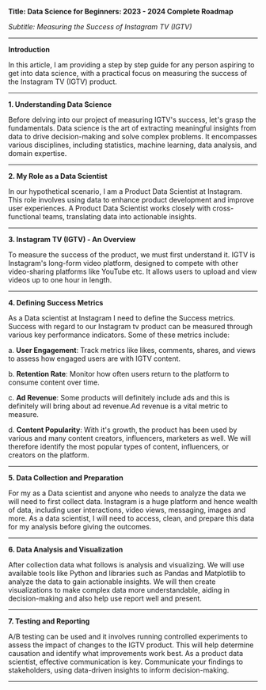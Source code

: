 

**Title: Data Science for Beginners: 2023 - 2024 Complete Roadmap**

*Subtitle: Measuring the Success of Instagram TV (IGTV)*

---

**Introduction**

In this article, I am providing a step by step guide for any person aspiring to get into data science, with a practical focus on measuring the success of the Instagram TV (IGTV) product.

---

**1. Understanding Data Science**

Before delving into our project of measuring IGTV's success, let's grasp the fundamentals. Data science is the art of extracting meaningful insights from data to drive decision-making and solve complex problems. It encompasses various disciplines, including statistics, machine learning, data analysis, and domain expertise.

---

**2. My Role as a Data Scientist**

In our hypothetical scenario, I am a Product Data Scientist at Instagram. This role involves using data to enhance product development and improve user experiences. A Product Data Scientist works closely with cross-functional teams, translating data into actionable insights.

---

**3. Instagram TV (IGTV) - An Overview**

To measure the success of the product, we must first understand it. IGTV is Instagram's long-form video platform, designed to compete with other video-sharing platforms like YouTube etc. It allows users to upload and view videos up to one hour in length.

---

**4. Defining Success Metrics**

As a Data scientist at Instagram I need to define the Success metrics. Success with regard to our Instagram tv product can be measured through various key performance indicators. Some of these metrics include:

   a. **User Engagement**: Track metrics like likes, comments, shares, and views to assess how engaged users are with IGTV content.
   
   b. **Retention Rate**: Monitor how often users return to the platform to consume content over time.
   
   c. **Ad Revenue**: Some products will definitely include ads and this is definitely will bring about ad revenue.Ad revenue is a vital metric to measure.
   
   d. **Content Popularity**: With it's growth, the product has been used by various and many content creators, influencers, marketers as well. We will therefore identify the most popular types of content, influencers, or creators on the platform.

---

**5. Data Collection and Preparation**

For my as a Data scientist and anyone who needs to analyze the data   we will need to first collect data. Instagram is a huge platform and hence wealth of data, including user interactions, video views, messaging, images and more. As a data scientist, I will need to access, clean, and prepare this data for my analysis before giving the outcomes.

---

**6. Data Analysis and Visualization**

After collection data what follows is analysis and visualizing. We will use available tools like Python and libraries such as Pandas and Matplotlib to analyze the data to gain actionable insights. We will then create visualizations to make complex data more understandable, aiding in decision-making and also help use report well and present.

---


**7. Testing and Reporting**

A/B testing can be used and it involves running controlled experiments to assess the impact of changes to the IGTV product. This will help determine causation and identify what improvements work best. As a product data scientist, effective communication is key. Communicate your findings to stakeholders, using data-driven insights to inform decision-making.

---


